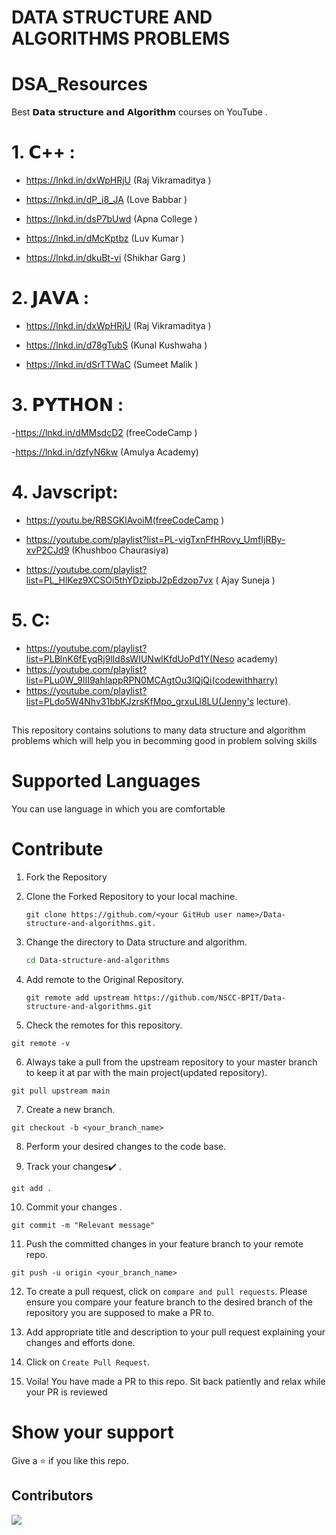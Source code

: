 # DATA STRUCTURE AND ALGORITHMS PROBLEMS

# DSA_Resources
Best 𝗗𝗮𝘁𝗮 𝘀𝘁𝗿𝘂𝗰𝘁𝘂𝗿𝗲 𝗮𝗻𝗱 𝗔𝗹𝗴𝗼𝗿𝗶𝘁𝗵𝗺
courses on YouTube .

# 1. 𝗖++ :

- https://lnkd.in/dxWpHRjU
(Raj Vikramaditya )

- https://lnkd.in/dP_i8_JA
(Love Babbar )

- https://lnkd.in/dsP7bUwd
(Apna College )

- https://lnkd.in/dMcKptbz
(Luv Kumar )

- https://lnkd.in/dkuBt-vi
(Shikhar Garg )


# 2. 𝗝𝗔𝗩𝗔 :

- https://lnkd.in/dxWpHRjU
(Raj Vikramaditya )

- https://lnkd.in/d78gTubS
(Kunal Kushwaha )

- https://lnkd.in/dSrTTWaC
(Sumeet Malik )



# 3. 𝗣𝗬𝗧𝗛𝗢𝗡 :

-https://lnkd.in/dMMsdcD2 (freeCodeCamp )

-https://lnkd.in/dzfyN6kw
(Amulya Academy)

# 4. Javscript:

- https://youtu.be/RBSGKlAvoiM(freeCodeCamp )

- https://youtube.com/playlist?list=PL-vigTxnFfHRovy_UmfIjRBy-xvP2CJd9
   (Khushboo Chaurasiya)
   
- https://youtube.com/playlist?list=PL_HlKez9XCSOi5thYDzipbJ2pEdzop7vx ( Ajay Suneja )


# 5. C:
 - https://youtube.com/playlist?list=PLBlnK6fEyqRj9lld8sWIUNwlKfdUoPd1Y(Neso academy)
 - https://youtube.com/playlist?list=PLu0W_9lII9ahIappRPN0MCAgtOu3lQjQi(codewithharry)
 - https://youtube.com/playlist?list=PLdo5W4Nhv31bbKJzrsKfMpo_grxuLl8LU(Jenny's lecture).


##
This repository contains solutions to many data structure and algorithm problems which will help you in becomming good in problem solving skills 

# Supported Languages

You can use language in which you are comfortable  

# Contribute

1. Fork the Repository

2. Clone the Forked Repository to your local machine.
	```
	git clone https://github.com/<your GitHub user name>/Data-structure-and-algorithms.git.
	```

3. Change the directory to Data structure and algorithm.
	```bash
	cd Data-structure-and-algorithms
	```

4. Add remote to the Original Repository.
	```
	git remote add upstream https://github.com/NSCC-BPIT/Data-structure-and-algorithms.git
	```

5. Check the remotes for this repository.
```
git remote -v
```

6. Always take a pull from the upstream repository to your master branch to keep it at par with the main project(updated repository).

```
git pull upstream main
```

7. Create a new branch.

```
git checkout -b <your_branch_name>
```

8. Perform your desired changes to the code base.


9. Track your changes:heavy_check_mark: .

```
git add . 
```

10. Commit your changes .

```
git commit -m "Relevant message"
```

11. Push the committed changes in your feature branch to your remote repo.
```
git push -u origin <your_branch_name>
```

12. To create a pull request, click on `compare and pull requests`. Please ensure you compare your feature branch to the desired branch of the repository you are supposed to make a PR to.


13. Add appropriate title and description to your pull request explaining your changes and efforts done.


14. Click on `Create Pull Request`.


15. Voila! You have made a PR to this repo. Sit back patiently and relax while your PR is reviewed


# Show your support

Give a ⭐ if you like this repo.

## Contributors
<a href="https://github.com/NSCC-BPIT/Data-structure-and-algorithms/graphs/contributors">
  <img src="https://contrib.rocks/image?repo=NSCC-BPIT/Data-structure-and-algorithms" />
</a>


